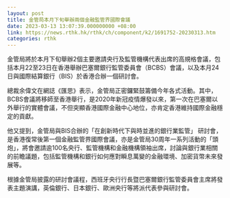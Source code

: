 ```yaml
---
layout: post
title: 金管局本月下旬舉辦兩個金融監管界國際會議
date: 2023-03-13 13:07:39.000000000 +08:00
link: https://news.rthk.hk/rthk/ch/component/k2/1691752-20230313.htm
categories: rthk
---
```


金管局將於本月下旬舉辦2個主要邀請央行及監管機構代表出席的高規格會議，包括本月22至23日在香港舉辦巴塞爾銀行監管委員會（BCBS）會議，以及本月24日與國際結算銀行（BIS）於香港合辦一個研討會。

總裁余偉文在網誌《匯思》表示，金管局正密鑼緊鼓籌備今年各式活動。其中，BCBS會議將移師至香港舉行，是2020年新冠疫情爆發以來，第一次在巴塞爾以外舉行的實體會議，不但突顯香港國際金融中心地位，亦肯定香港維持國際金融穩定的貢獻。

他又提到，金管局與BIS合辦的「在創新時代下與時並進的銀行業監管」 研討會，是香港復常後第一個金融監管界國際會議，亦是金管局30周年一系列活動的「頭炮」，將會邀請逾100名央行、監管機構和金融機構領袖出席，討論與銀行業相關的前瞻議題，包括監管機構和銀行如何應對瞬息萬變的金融環境、加密貨幣未來發展等。

根據金管局披露的研討會議程，西班牙央行行長暨巴塞爾銀行監管委員會主席將發表主題演講，英倫銀行、日本銀行、歐洲央行等將派代表參與研討會。
